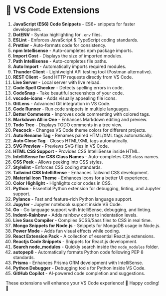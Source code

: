 # 🚀 VS Code Extensions

1. **JavaScript (ES6) Code Snippets** - ES6+ snippets for faster development.
2. **DotENV** - Syntax highlighting for `.env` files.
3. **ESLint** - Enforces JavaScript & TypeScript coding standards.
4. **Prettier** - Auto-formats code for consistency.
5. **npm Intellisense** - Auto-completes npm package imports.
6. **Import Cost** - Displays the size of imported modules.
7. **Path Intellisense** - Auto-completes file paths.
8. **Auto Import** - Automatically imports required modules.
9. **Thunder Client** - Lightweight API testing tool (Postman alternative).
10. **REST Client** - Send HTTP requests directly from VS Code.
11. **Live Server** - Local server with live reload.
12. **Code Spell Checker** - Detects spelling errors in code.
13. **CodeSnap** - Take beautiful screenshots of your code.
14. **vscode-icons** - Adds visually appealing file icons.
15. **GitLens** - Advanced Git integration in VS Code.
16. **Code Runner** - Run code snippets in multiple languages.
17. **Better Comments** - Improves code commenting with colored tags.
18. **Markdown All in One** - Enhances Markdown editing and preview.
19. **Todo Tree** - Displays TODO comments in a tree view.
20. **Peacock** - Changes VS Code theme colors for different projects.
21. **Auto Rename Tag** - Renames paired HTML/XML tags automatically.
22. **Auto Close Tag** - Closes HTML/XML tags automatically.
23. **SVG Preview** - Previews SVG files in VS Code.
24. **HTML CSS Support** - Provides CSS IntelliSense inside HTML.
25. **IntelliSense for CSS Class Names** - Auto-completes CSS class names.
26. **CSS Peek** - Allows peeking into CSS styles.
27. **Stylelint** - Enforces CSS coding standards.
28. **Tailwind CSS IntelliSense** - Enhances Tailwind CSS development.
29. **Material Icon Theme** - Enhances icons for a better UI experience.
30. **Color Highlight** - Highlights color codes in CSS.
31. **Python** - Essential Python extension for debugging, linting, and Jupyter support.
32. **Pylance** - Fast and feature-rich Python language support.
33. **Jupyter** - Jupyter notebook support inside VS Code.
34. **Go** - Go language support with IntelliSense, debugging, and linting.
35. **Indent-Rainbow** - Adds rainbow colors to indentation levels.
36. **Live Sass Compiler** - Compiles SCSS/Sass files to CSS in real time.
37. **Mongo Snippets for Node.js** - Snippets for MongoDB usage in Node.js.
38. **Power Mode** - Adds fun visual effects while coding.
39. **React Extension Pack** - A collection of essential React.js extensions.
40. **Reactjs Code Snippets** - Snippets for React.js development.
41. **Search node_modules** - Quickly search inside the `node_modules` folder.
42. **autopep8** - Automatically formats Python code following PEP 8 standards.
43. **Prisma** - Enhances Prisma ORM development with IntelliSense.
44. **Python Debugger** - Debugging tools for Python inside VS Code.
45. **GitHub Copilot** - AI-powered code completion and suggestions.

These extensions will enhance your VS Code experience! 🚀 Happy coding! 🎯

